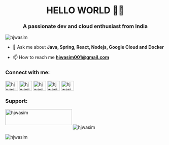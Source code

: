 <h1 align="center">HELLO WORLD 👨‍💻</h1>
<h3 align="center">A passionate dev and cloud enthusiast from India</h3>

<p align="left"> <img src="https://komarev.com/ghpvc/?username=hjwasim&label=Profile%20views&color=0e75b6&style=flat" alt="hjwasim" /> </p>

- 💬 Ask me about **Java, Spring, React, Nodejs, Google Cloud and Docker**

- 📫 How to reach me **hjwasim001@gmail.com**

<h3 align="left">Connect with me:</h3>
<p align="left">
<a href="https://twitter.com/hjwasim" target="blank"><img align="center" src="https://raw.githubusercontent.com/rahuldkjain/github-profile-readme-generator/master/src/images/icons/Social/twitter.svg" alt="hjwasim" height="30" width="40" /></a>
<a href="https://linkedin.com/in/hjwasim" target="blank"><img align="center" src="https://raw.githubusercontent.com/rahuldkjain/github-profile-readme-generator/master/src/images/icons/Social/linked-in-alt.svg" alt="hjwasim" height="30" width="40" /></a>
<a href="https://fb.com/hjwasim" target="blank"><img align="center" src="https://raw.githubusercontent.com/rahuldkjain/github-profile-readme-generator/master/src/images/icons/Social/facebook.svg" alt="hjwasim" height="30" width="40" /></a>
<a href="https://instagram.com/hjwasim" target="blank"><img align="center" src="https://raw.githubusercontent.com/rahuldkjain/github-profile-readme-generator/master/src/images/icons/Social/instagram.svg" alt="hjwasim" height="30" width="40" /></a>
<a href="https://www.youtube.com/c/hjwasim" target="blank"><img align="center" src="https://raw.githubusercontent.com/rahuldkjain/github-profile-readme-generator/master/src/images/icons/Social/youtube.svg" alt="hjwasim" height="30" width="40" /></a>
</p>

<h3 align="left">Support:</h3>
<p><a href="https://www.buymeacoffee.com/hjwasim"> <img align="left" src="https://cdn.buymeacoffee.com/buttons/v2/default-yellow.png" height="50" width="210" alt="hjwasim" /></a></p><br><br>

<p><img align="center" src="https://github-readme-streak-stats.herokuapp.com/?user=hjwasim&" alt="hjwasim" /></p>
<p><img align="center" src="https://github-readme-stats.vercel.app/api?username=hjwasim&show_icons=true&locale=en" alt="hjwasim" /></p>
